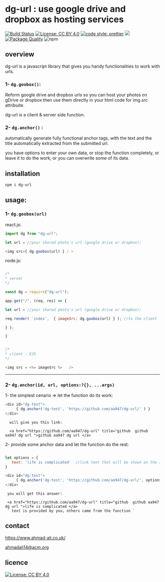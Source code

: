 # dg-url : use google drive and dropbox as hosting services
[![Build Status](https://travis-ci.org/aa947/dg-url.svg?branch=master)](https://travis-ci.org/aa947/dg-url)  [![License: CC BY 4.0](https://img.shields.io/badge/License-CC%20BY%204.0-lightgrey.svg)](https://creativecommons.org/licenses/by/4.0/) [![code style: prettier](https://img.shields.io/badge/code_style-prettier-ff69b4.svg?style=flat-square)](https://github.com/prettier/prettier) ![](https://david-dm.org/aa947/dg-url.svg) 
[![Package Quality](https://npm.packagequality.com/shield/dg-url.svg)](https://packagequality.com/#?package=dg-url)
![npm](https://img.shields.io/npm/dt/dg-url)

## overview

dg-url is a javascript library that gives you handy functionalities to work with urls. 

### 1- `dg.goobox()`:
 
 Reform google drive and dropbox urls so you can host your photos on gDrive or dropbox then use them directly in your html code for img.src attribuite.

 dg-url is a client & server side function.

### 2- `dg.anchor()` :
automatically generate fully functional anchor tags, with the text and the title automatically extracted from the submitted url. 

you have options to enter your own data, or stop the function completely, or leave it to do the work, or you can overwrite some of its data. 



## installation 
 
 ``` npm i dg-url ```
 
## usage:

### 1- `dg.goobox(url)` 
react.js:

```javascript
import dg from "dg-url";

let url = //your shared photo's url (google drive or dropbox);

<img src={ dg.goobox(url) } / >

```

node.js:

```javascript 

/*
* server
*/

const dg = require("dg-url");

app.get("/", (req, res) => {

let url = //your shared photo's url (google drive or dropbox);

req.render( 'index',  { imageSrc: dg.goobox(url) } ); //to the client

} );

}


/*
* client : EJS
*/

<img src = <%= imageSrc %>   />


```
<hr />

### 2- `dg.anchor(id, url, options:?{}, ...args)`

1- the simplest cenario => let the function do its work:
```javascript
<div id="dg-test">
     { dg.anchor('dg-test', 'https://github.com/aa947/dg-url/' ) }
</div>
```
      will give you this link:  
      
      <a href="https://github.com/aa947/dg-url" title="github  github aa947 dg url ">github aa947 dg url </a>
 
2- provide some anchor data and let the function do the rest:
```javascript

let options = {
   text: 'life is complicated'  //link text that will be shown on the screen 
}

<div id="dg-test">
     { dg.anchor('dg-test', 'https://github.com/aa947/dg-url/', options ) }
</div>

```
     you will get this answer:  
     
     <a href="https://github.com/aa947/dg-url" title="github  github aa947 dg url ">life is complicated </a>
     ` text is provided by you, others came from the function `
## contact

 https://www.ahmad-ali.co.uk/
 
 ahmadali14@acm.org
 
## licence 

 [![License: CC BY 4.0](https://licensebuttons.net/l/by/4.0/80x15.png)](https://creativecommons.org/licenses/by/4.0/)
